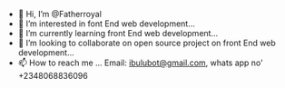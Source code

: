 - 👋 Hi, I’m @Fatherroyal
- 👀 I’m interested in font End web development...
- 🌱 I’m currently learning front End web development...
- 💞️ I’m looking to collaborate on open source project on front End web development...
- 📫 How to reach me ... Email: ibulubot@gmail.com, whats app no' +2348068836096

<!---
Fatherroyal/Fatherroyal is a ✨ special ✨ repository because its `README.md` (this file) appears on your GitHub profile.
You can click the Preview link to take a look at your changes.
--->
